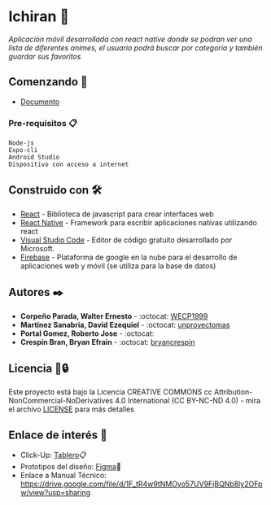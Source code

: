 # Ichiran :rice_ball:

_Aplicación móvil desarrollada con react native donde se podran ver una lista de diferentes animes, el usuario podrá buscar por categoria y también guardar sus favoritos_

## Comenzando 🚀
* [Documento](https://github.com/WECP1999/university-project/blob/main/docs/fase1.pdf)

### Pre-requisitos 📋
```
Node-js
Expo-cli
Android Studio
Dispositivo con acceso a internet
```

## Construido con 🛠️

* [React](https://reactjs.org/) - Biblioteca de javascript para crear interfaces web
* [React Native](https://reactnative.dev/) - Framework para escribir aplicaciones natívas utilizando react
* [Visual Studio Code](https://code.visualstudio.com/) - Editor de código gratuito desarrollado por Microsoft.
* [Firebase](https://firebase.google.com/?hl=es) - Plataforma de google en la nube para el desarrollo de aplicaciones web y móvil  (se utiliza para la base de datos)

## Autores ✒️

* **Corpeño Parada, Walter Ernesto** - :octocat: [WECP1999](https://github.com/WECP1999)
* **Martínez Sanabria, David Ezequiel** - :octocat: [unproyectomas](https://github.com/unproyectomas)
* **Portal Gomez, Roberto Jose** - :octocat: []()
* **Crespin Bran, Bryan Efrain** - :octocat: [bryancrespin](https://github.com/bryancrespin)

## Licencia 📄🔒 

Este proyecto está bajo la Licencia CREATIVE COMMONS cc Attribution-NonCommercial-NoDerivatives 4.0 International (CC BY-NC-ND 4.0) - mira el archivo [LICENSE](https://creativecommons.org/licenses/by-nc-nd/4.0/) para más detalles


## Enlace de interés :eyes:
* Click-Up: [Tablero](https://sharing.clickup.com/36289965/b/h/7-36289965-2/1616b8d76ed3589)📋
* Prototipos del diseño: [Figma](https://www.figma.com/file/HV5G4Fs7EpB58ADudnvpVi/Ichiran?node-id=0%3A1)🎨
* Enlace a Manual Técnico: https://drive.google.com/file/d/1F_tR4w9tNMOyo57UV9FjBQNb8ly2OFpw/view?usp=sharing
<!--* Funcionamiento del programa: [Video](https://drive.google.com/file/d/10mUA310CDmfgCbL5GEKGMRihTRjYPcnw/view)🎥-->
